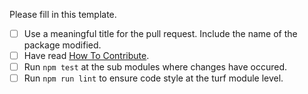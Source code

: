 Please fill in this template.

- [ ] Use a meaningful title for the pull request. Include the name of the package modified.
- [ ] Have read [How To Contribute](https://github.com/Turfjs/turf/blob/master/CONTRIBUTING.md#how-to-contribute).
- [ ] Run `npm test` at the sub modules where changes have occured.
- [ ] Run `npm run lint` to ensure code style at the turf module level.
